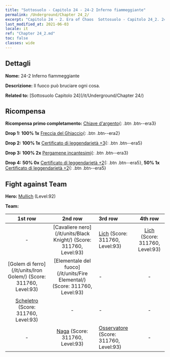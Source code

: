 ```yaml
---
title: "Sottosuolo - Capitolo 24 - 24-2 Inferno fiammeggiante"
permalink: /Underground/Chapter 24_2/
excerpt: "Capitolo 24 - 2. Era of Chaos  Sottosuolo - Capitolo 24_2. 24-2 Inferno fiammeggiante"
last_modified_at: 2021-06-03
locale: it
ref: "Chapter 24_2.md"
toc: false
classes: wide
---
```


## Dettagli

 **Nome:** 24-2 Inferno fiammeggiante

 **Descrizione:** Il fuoco può bruciare ogni cosa.

 **Related to:** [Sottosuolo Capitolo 24](/it/Underground/Chapter 24/)

## Ricompensa

 **Ricompensa primo completamento:** [Chiave d'argento](/ItemsIT/con_693/){: .btn .btn--era3}

 **Drop 1:** **100% 1x** [Freccia del Ghiaccio](/ItemsIT/her_431/){: .btn .btn--era2}

 **Drop 2:** **100% 1x** [Certificato di leggendarietà +3](/ItemsIT/mat_88/){: .btn .btn--era5}

 **Drop 3:** **100% 2x** [Pergamene incantesimi](/ItemsIT/con_694/){: .btn .btn--era3}

 **Drop 4:** **50% 0x** [Certificato di leggendarietà +2](/ItemsIT/mat_81/){: .btn .btn--era5}, **50% 1x** [Certificato di leggendarietà +2](/ItemsIT/mat_81/){: .btn .btn--era5}


## Fight against Team
 **Hero:** [Mullich](/it/heroes/Mullich/) (Level:92)

 **Team:**


  | 1st row | 2nd row | 3rd row | 4th row |
  |:----:|:----:|:----|:----:|
  | - | [Cavaliere nero](/it/units/Black Knight/) (Score: 311760, Level:93)  | [Lich](/it/units/Lich/) (Score: 311760, Level:93)  | [Lich](/it/units/Lich/) (Score: 311760, Level:93)  |
  | [Golem di ferro](/it/units/Iron Golem/) (Score: 311760, Level:93)  | [Elementale del fuoco](/it/units/Fire Elemental/) (Score: 311760, Level:93)  | - | - |
  | [Scheletro](/it/units/Skeleton/) (Score: 311760, Level:93)  | - | - | - |
  | - | [Naga](/it/units/Naga/) (Score: 311760, Level:93)  | [Osservatore](/it/units/Beholder/) (Score: 311760, Level:93)  | - |



